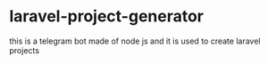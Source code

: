 # laravel-project-generator
this is a telegram bot made of node js and it is used to create laravel projects 
